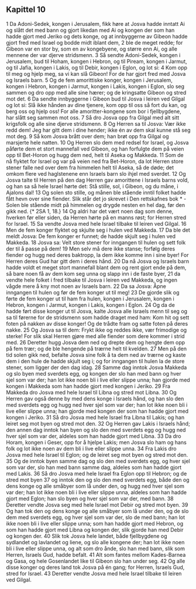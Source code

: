 ## Kapittel 10

1 Da Adoni-Sedek, kongen i Jerusalem, fikk høre at Josva hadde inntatt Ai og slått det med bann og gjort likedan med Ai og kongen der som han hadde gjort med Jeriko og dets konge, og at innbyggerne av Gibeon hadde gjort fred med Israel og bodde midt iblant dem,
2 ble de meget redde; for Gibeon var en stor by, som en av kongebyene, og større enn Ai, og alle mennene der var djerve stridsmenn.
3 Så sendte Adoni-Sedek, kongen i Jerusalem, bud til Hoham, kongen i Hebron, og til Piream, kongen i Jarmut, og til Jafia, kongen i Lakis, og til Debir, kongen i Eglon, og lot si:
4 Kom opp til meg og hjelp meg, sa vi kan slå Gibeon! For de har gjort fred med Josva og Israels barn.
5 Og de fem amorittiske konger, kongen i Jerusalem, kongen i Hebron, kongen i Jarmut, kongen i Lakis, kongen i Eglon, slo seg sammen og dro opp med alle sine hærer; og de kringsatte Gibeon og stred mot det.
6 Da sendte innbyggerne i Gibeon bud til Josva i leiren ved Gilgal og lot si: Slå ikke hånden av dine tjenere, kom opp til oss så fort du kan, og berg oss og hjelp oss! For alle amoritter-kongene som bor i fjellbygdene, har slått seg sammen mot oss.
7 Så dro Josva opp fra Gilgal med alt sitt krigsfolk og alle sine djerve stridsmenn.
8 Og Herren sa til Josva: Vær ikke redd dem! Jeg har gitt dem i dine hender; ikke én av dem skal kunne stå seg mot deg.
9 Så kom Josva brått over dem; han brøt opp fra Gilgal og marsjerte hele natten.
10 Og Herren slo dem med redsel for Israel, og Josva påførte dem et stort mannefall ved Gibeon, og han forfulgte dem på veien opp til Bet-Horon og hugg dem ned, helt til Aseka og Makkeda.
11 Som de nå flyktet for Israel og var på veien ned fra Bet-Horon, da lot Herren store stener falle ned over dem fra himmelen helt til Aseka, så de døde; det omkom flere ved haglstenene enn Israels barn slo ihjel med sverdet.
12 Og Josva talte til Herren på den dag Herren gav amorittene i Israels barns vold, og han sa så hele Israel hørte det: Stå stille, sol, i Gibeon, og du måne, i Ajalons dal!
13 Og solen sto stille, og månen ble stående inntil folket hadde fått hevn over sine fiender. Slik står det jo skrevet i Den rettskafnes bok * - Solen ble stående midt på himmelen og drygde nesten en hel dag, før den gikk ned. {* 2SA 1, 18.}
14 Og aldri har det vært noen dag som denne, hverken før eller siden, da Herren hørte på en manns røst; for Herren stred for Israel.
15 Sa vendte Josva med hele Israel tilbake til leiren ved Gilgal.
16 Men de fem konger flyktet og skjulte seg i hulen ved Makkeda.
17 Da ble det meldt Josva: De fem konger er funnet; de hadde skjult seg i hulen ved Makkeda.
18 Josva sa: Velt store stener for inngangen til hulen og sett folk der til å passe på dem!
19 Men selv må dere ikke stanse; forfølg deres fiender og hugg ned deres baktropp, la dem ikke komme inn i sine byer! For Herren deres Gud har gitt dem i deres hånd.
20 Da nå Josva og Israels barn hadde voldt et meget stort mannefall blant dem og rent gjort ende på dem, så bare noen få av dem kom seg unna og slapp inn i de faste byer,
21 da vendte hele folket i fred tilbake til Josva i leiren ved Makkeda, og ingen vågde mere å kny mot noen av Israels barn.
22 Da sa Josva: Åpne inngangen til hulen og før de fem konger ut til meg!
23 De gjorde slik og førte de fem konger ut til ham fra hulen, kongen i Jerusalem, kongen i Hebron, kongen i Jarmut, kongen i Lakis, kongen i Eglon.
24 Og da de hadde ført disse konger ut til Josva, kalte Josva alle Israels menn til seg og sa til førerne for de stridsmenn som hadde draget med ham: Kom hit og sett foten på nakken av disse konger! Og de trådte fram og satte foten på deres nakke.
25 Og Josva sa til dem: Frykt ikke og reddes ikke, vær frimodige og sterke! For slik skal Herren gjøre med alle fiender som dere kommer i strid med.
26 Deretter hugg Josva dem ned og drepte dem og hengte dem opp på fem trær; og de ble hengende på trærne helt til kvelden.
27 Men på den tid solen gikk ned, befalte Josva sine folk å ta dem ned av trærne og kaste dem i den hule de hadde skjult seg i; og for inngangen til hulen la de store stener, som ligger der den dag idag.
28 Samme dag inntok Josva Makkeda og slo byen med sverdets egg, og kongen der slo han med bann og hver sjel som var der; han lot ikke noen bli i live eller slippe unna; han gjorde med kongen i Makkeda som han hadde gjort med kongen i Jeriko.
29 Fra Makkeda dro Josva med hele Israel til Libna og stred mot Libna.
30 Og Herren gav også denne by med dens konge i Israels hånd, og han slo den med sverdets egg og hugg ned hver sjel som var der; han lot ikke noen bli i live eller slippe unna; han gjorde med kongen der som han hadde gjort med kongen i Jeriko.
31 Så dro Josva med hele Israel fra Libna til Lakis; og han leiret seg mot byen og stred mot den.
32 Og Herren gav Lakis i Israels hånd; den annen dag inntok han byen og slo den med sverdets egg og hugg ned hver sjel som var der, aldeles som han hadde gjort med Libna.
33 Da dro Horam, kongen i Geser, opp for å hjelpe Lakis; men Josva slo ham og hans folk og lot ikke noen av dem bli i live eller slippe unna.
34 Fra Lakis dro Josva med hele Israel til Eglon; og de leiret seg mot byen og stred mot den.
35 Og de inntok byen samme dag og slo den med sverdets egg, og hver sjel som var der, slo han med bann samme dag, aldeles som han hadde gjort med Lakis.
36 Så dro Josva med hele Israel fra Eglon opp til Hebron; og de stred mot byen
37 og inntok den og slo den med sverdets egg, både den og dens konge og alle småbyer som lå under den, og hugg ned hver sjel som var der; han lot ikke noen bli i live eller slippe unna, aldeles som han hadde gjort med Eglon; han slo byen og hver sjel som var der, med bann.
38 Deretter vendte Josva seg med hele Israel mot Debir og stred mot byen.
39 Og han tok den og dens konge og alle småbyer som lå under den, og de slo dem med sverdets egg, og hver sjel som var der, slo de med bann; han lot ikke noen bli i live eller slippe unna; som han hadde gjort med Hebron, og som han hadde gjort med Libna og kongen der, slik gjorde han med Debir og kongen der.
40 Slik tok Josva hele landet, både fjellbygdene og sydlandet og lavlandet og liene, og slo alle kongene der; han lot ikke noen bli i live eller slippe unna, og alt som dro ånde, slo han med bann, slik som Herren, Israels Gud, hadde befalt.
41 Alt som fantes mellom Kades-Barnea og Gasa, og hele Gosenlandet like til Gibeon slo han under seg.
42 Og alle disse konger og deres land tok Josva på én gang; for Herren, Israels Gud, stred for Israel.
43 Deretter vendte Josva med hele Israel tilbake til leiren ved Gilgal.

